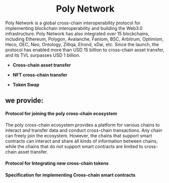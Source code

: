 <h1 align="center">Poly Network</h1>

Poly Network is a global cross-chain interoperability protocol for implementing blockchain interoperability and building the Web3.0 infrastructure. Poly Network has also integrated over 15 blockchains, including Ethereum, Polygon, Avalanche, Fantom, BSC, Arbitrum, Optimism, Heco, OEC, Neo, Ontology, Zilliqa, Elrond, xDai, etc. Since the launch, the protocol has enabled more than USD 15 billion to cross-chain asset transfer, and its TVL surpasses USD 1 billion.

- **Cross-chain asset transfer**

- **NFT cross-chain transfer**

- **Token Swap**



## we provide:



#### Protocol for joining the poly cross-chain ecosystem

The poly cross-chain ecosystem provides a platform for various chains to interact and transfer data and conduct cross-chain transactions. Any chain can freely join the ecosystem. However, the chains that support smart contracts can interact and share all kinds of information between chains, while the chains that do not support smart contracts are limited to cross-chain asset transfer. 

#### Protocol for Integrating new cross-chain tokens



#### Specification for implementing Cross-chain smart contracts 



